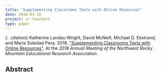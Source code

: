 ```yaml
---
title: "Supplementing Classrooms Texts with Online Resources"
date: 2018-01-15
project: ir-teachers
type: paper
---
```


{: .citation}
Katherine Landau Wright, David McNeill, Michael D. Ekstrand, and Maria Soledad Pera. 2018. ["Supplementing Classrooms Texts with Online Resources"](#). At the <cite>2018 Annual Meeting of the Northwest Rocky Mountain Educational Research Association</cite>.

## Abstract
